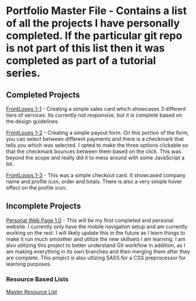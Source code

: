 # Portfolio Master File - Contains a list of all the projects I have personally completed. If the particular git repo is not part of this list then it was completed as part of a tutorial series. 


## Completed Projects
[FrontLoops 1-1](https://tsukiyonocm.github.io/FrontLoops-1-1/) - Creating a simple sales card which showcases 3 different tiers of services. Its currently not responsive, but it is complete based on the design guidelines. 

[FrontLoops 1-2](https://tsukiyonocm.github.io/FrontLoops-1-2/) - Creating a simple payout form. On this portion of the form, you can select between different payments and there is a checkmark that tells you which was selected. I opted to make the three options clickable so that the checkmark bounces between them based on the click. This was beyond the scope and really did it to mess around with some JavaScript a bit.

[FrontLoops 1-3](https://tsukiyonocm.github.io/FrontLoops-1-3/) - This was a simple checkout card. It showcased company name and profile icon, order and totals. There is also a very simple hover effect on the profile icon. 



## Incomplete Projects
[Personal Web Page 1.0](https://tsukiyonocm.github.io/Personal/) - This will be my first completed and personal website. I currently only have the mobile navigation setup and am currently working on the rest. I will likely update this in the future as I learn things to make it run much smoother and utilize the new skillsets I am learning. I am also utilizing this project to better understand Git workflow in addition, as I am making everything in its own branches and then merging them after they are complete. This project is also utlizing SASS for a CSS preprocessor for learning purposes.


### Resource Based Lists
[Master Resource List](https://github.com/Tsukiyonocm/Programming-Resources-List)
